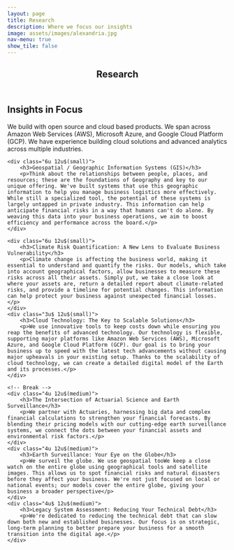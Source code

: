 ```yaml
---
layout: page
title: Research
description: Where we focus our insights
image: assets/images/alexandria.jpg
nav-menu: true
show_tile: false
---
```


<!-- Main -->
<div id="main" class="alt">

<!-- One -->
<section id="one">
	<div class="inner">
		<header class="major">
			<h1>Research</h1>
		</header>

<!-- Content -->
<h2 id="content">Insights in Focus</h2>
<p>We build with open source and cloud based products.  We span across Amazon Web Services (AWS), Microsoft Azure, and Google Cloud Platform (GCP).  We have experience building cloud solutions and advanced analytics across multiple industries.</p>
<div class="row">

	<div class="6u 12u$(small)">
		<h3>Geospatial / Geographic Information Systems (GIS)</h3>
		<p>Think about the relationships between people, places, and resources; these are the foundations of Geography and key to our unique offering. We've built systems that use this geographic information to help you manage business logistics more effectively. While still a specialized tool, the potential of these systems is largely untapped in private industry. This information can help anticipate financial risks in a way that humans can't do alone. By weaving this data into your business operations, we aim to boost efficiency and performance across the board.</p>
	</div>

	<div class="6u 12u$(small)">
		<h3>Climate Risk Quantification: A New Lens to Evaluate Business Vulnerability</h3>
		<p>Climate change is affecting the business world, making it essential to understand and quantify the risks. Our models, which take into account geographical factors, allow businesses to measure these risks across all their assets. Simply put, we take a close look at where your assets are, return a detailed report about climate-related risks, and provide a timeline for potential changes. This information can help protect your business against unexpected financial losses.</p>
	</div>
	<div class="3u$ 12u$(small)">
		<h3>Cloud Technology: The Key to Scalable Solutions</h3>
		<p>We use innovative tools to keep costs down while ensuring you reap the benefits of advanced technology. Our technology is flexible, supporting major platforms like Amazon Web Services (AWS), Microsoft Azure, and Google Cloud Platform (GCP). Our goal is to bring your business up to speed with the latest tech advancements without causing major upheavals in your existing setup. Thanks to the scalability of cloud technology, we can create a detailed digital model of the Earth and its processes.</p>
	</div>

	<!-- Break -->
	<div class="4u 12u$(medium)">
		<h3>The Intersection of Actuarial Science and Earth Surveillance</h3>
		<p>We partner with Actuaries, harnessing big data and complex financial calculations to strengthen your financial forecasts. By blending their pricing models with our cutting-edge earth surveillance systems, we connect the dots between your financial assets and environmental risk factors.</p>
	</div>
	<div class="4u 12u$(medium)">
		<h3>Earth Surveillance: Your Eye on the Globe</h3>
		<p>We surveil the globe. We use geospatial tooWe keep a close watch on the entire globe using geographical tools and satellite images. This allows us to spot financial risks and natural disasters before they affect your business. We're not just focused on local or national events; our models cover the entire globe, giving your business a broader perspective</p>
	</div>
	<div class="4u$ 12u$(medium)">
		<h3>Legacy System Assessment: Reducing Your Technical Debt</h3>
		<p>We're dedicated to reducing the technical debt that can slow down both new and established businesses. Our focus is on strategic, long-term planning to better prepare your business for a smooth transition into the digital age.</p>
	</div>
</div>
